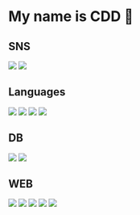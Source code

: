 # **My name is CDD 🤩**

## **SNS**

<a href = "https://velog.io/@dev_cdd"><img src="https://img.shields.io/badge/Velog-20C997?style=flat-square&labelColor=EEEEEE&logo=velog&logoColor=20C997"/></a>
<a href = "https://instagram.com/cdd_world"><img src="https://img.shields.io/badge/Instagram-E4405F?style=flat-square&labelColor=EEEEEE&logo=instagram&logoColor=E4405F"/></a>

## **Languages**

<img src="https://img.shields.io/badge/C-A8B9CC?style=flat-square&labelColor=EEEEEE&logo=c&logoColor=A8B9CC"/> <img src="https://img.shields.io/badge/C++-00599C?style=flat-square&labelColor=EEEEEE&logo=cplusplus&logoColor=00599C"/> <img src="https://img.shields.io/badge/Csharp-239120?style=flat-square&labelColor=EEEEEE&logo=csharp&logoColor=239120"/> <img src="https://img.shields.io/badge/Python-3776AB?style=flat-square&labelColor=EEEEEE&logo=python&logoColor=3776AB"/>

## **DB**

<img src="https://img.shields.io/badge/Oracle-E34F26?style=flat-square&labelColor=EEEEEE&logo=oracle&logoColor=F80000"/> <img src="https://img.shields.io/badge/mongoDB-47A248?style=flat-square&labelColor=EEEEEE&logo=mongoDB&logoColor=47A248"/>

## **WEB**

<img src="https://img.shields.io/badge/HTML-E34F26?style=flat-square&labelColor=EEEEEE&logo=HTML5"/> <img src="https://img.shields.io/badge/CSS-1572B6?style=flat-square&labelColor=EEEEEE&logo=CSS3&logoColor=1572B6"/> <img src="https://img.shields.io/badge/JavaScript-F7DF1E?style=flat-square&labelColor=EEEEEE&logo=JavaScript&logoColor=F7DF1E"/> <img src="https://img.shields.io/badge/TypeScript-3178C6?style=flat-square&labelColor=EEEEEE&logo=TypeScript&logoColor=3178C6"/> <img src="https://img.shields.io/badge/Node.js-339933?style=flat-square&labelColor=EEEEEE&logo=node.js&logoColor=339933"/>
